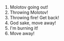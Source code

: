 1. Molotov going out!
2. Throwing Molotov!
3. Throwing fire! Get back!
4. God sake, move away!
5. I'm burning it!
6. Move away!